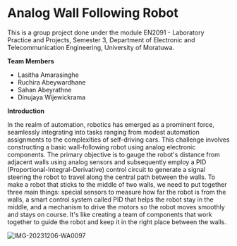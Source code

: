 # Analog Wall Following Robot
This is a group project done under the module EN2091 - Laboratory Practice and Projects, Semester 3, Department of Electronic and Telecommunication Engineering, University of Moratuwa. 


**Team Members**
  * Lasitha Amarasinghe
  * Ruchira Abeywardhane
  * Sahan Abeyrathne
  * Dinujaya Wijewickrama

**Introduction**

In the realm of automation, robotics has emerged as a prominent force, seamlessly integrating into tasks ranging from modest automation assignments to the complexities of self-driving cars. This challenge involves constructing a basic wall-following robot using analog electronic components. The primary objective is to gauge the robot's distance from adjacent walls using analog sensors and subsequently employ a PID (Proportional-Integral-Derivative) control circuit to generate a signal steering the robot to travel along the central path between the walls. To make a robot that sticks to the middle of two walls, we need to put together three main things: special sensors to measure how far the robot is from the walls, a smart control system called PID that helps the robot stay in the middle, and a mechanism to drive the motors so the robot moves smoothly and stays on course. It's like creating a team of components that work together to guide the robot and keep it in the right place between the walls.

![IMG-20231206-WA0097](https://github.com/LasithaAmarasinghe/Analog-Wall-Follow-Robot/assets/106037441/241e426e-1c0c-4cf3-a58a-3e9705a20f41)

